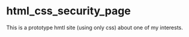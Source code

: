 # html_css_security_page


This is a prototype hmtl site (using only css) about one of my interests.